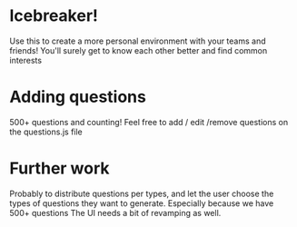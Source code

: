 # Icebreaker!

Use this to create a more personal environment with your teams and friends! You'll surely get to know each other better and find common interests

# Adding questions
500+ questions and counting!
Feel free to add / edit /remove questions on the questions.js file

# Further work
Probably to distribute questions per types, and let the user choose the types of questions they want to generate. Especially because we have 500+ questions
The UI needs a bit of revamping as well.
